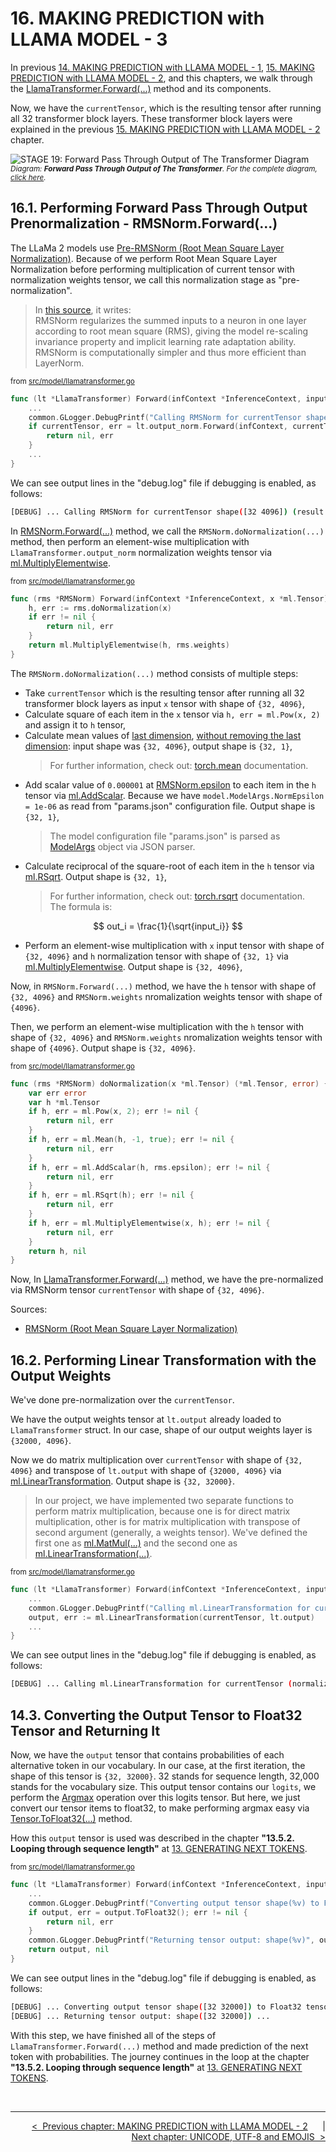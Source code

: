 # **16. MAKING PREDICTION with LLAMA MODEL - 3**

In previous [14. MAKING PREDICTION with LLAMA MODEL - 1](./14-MAKING-PREDICTION-WITH-LLAMA-MODEL-1.md), [15. MAKING PREDICTION with LLAMA MODEL - 2](./15-MAKING-PREDICTION-WITH-LLAMA-MODEL-2.md), and this chapters, we walk through the [LlamaTransformer.Forward(...)](../src/model/llamatransformer.go) method and its components.

Now, we have the ```currentTensor```, which is the resulting tensor after running all 32 transformer block layers. These transformer block layers were explained in the previous [15. MAKING PREDICTION with LLAMA MODEL - 2](./15-MAKING-PREDICTION-WITH-LLAMA-MODEL-2.md) chapter.

![STAGE 19: Forward Pass Through Output of The Transformer Diagram](./images/DIAG01-STAGE19-forward-pass-through-output.drawio.svg)
<sup>*Diagram: **Forward Pass Through Output of The Transformer**. For the complete diagram, [click here](./20-DIAGRAMS.md#complete-model-diagram).*</sup>

## **16.1. Performing Forward Pass Through Output Prenormalization - RMSNorm.Forward(...)**

The LLaMa 2 models use [Pre-RMSNorm (Root Mean Square Layer Normalization)](https://paperswithcode.com/method/rmsnorm). Because of we perform Root Mean Square Layer Normalization before performing multiplication of current tensor with normalization weights tensor, we call this normalization stage as "pre-normalization".

>In [this source](https://paperswithcode.com/method/rmsnorm), it writes:<br>
> RMSNorm regularizes the summed inputs to a neuron in one layer according to root mean square (RMS), giving the model re-scaling invariance property and implicit learning rate adaptation ability. RMSNorm is computationally simpler and thus more efficient than LayerNorm.

<sup>from [src/model/llamatransformer.go](../src/model/llamatransformer.go)</sup>

```go
func (lt *LlamaTransformer) Forward(infContext *InferenceContext, inputTokens *ml.Tensor, startPos int) (*ml.Tensor, error) {
    ...
    common.GLogger.DebugPrintf("Calling RMSNorm for currentTensor shape(%v) (result of all transformer blocks) and LlamaTransformer.output_norm weights shape(%v) -> tensor currentTensor", currentTensor.Size, lt.output_norm.weights.Size)
    if currentTensor, err = lt.output_norm.Forward(infContext, currentTensor); err != nil {
        return nil, err
    }
    ...
}
```

We can see output lines in the "debug.log" file if debugging is enabled, as follows:

```sh
[DEBUG] ... Calling RMSNorm for currentTensor shape([32 4096]) (result of all transformer blocks) and LlamaTransformer.output_norm weights shape([4096]) -> tensor currentTensor ...
```

In [RMSNorm.Forward(...)](../src/model/llamatransformer.go) method, we call the ```RMSNorm.doNormalization(...)``` method, then perform an element-wise multiplication with ```LlamaTransformer.output_norm``` normalization weights tensor via [ml.MultiplyElementwise](../src/ml/operations_impl.go).

<sup>from [src/model/llamatransformer.go](../src/model/llamatransformer.go)</sup>

```go
func (rms *RMSNorm) Forward(infContext *InferenceContext, x *ml.Tensor) (*ml.Tensor, error) {
    h, err := rms.doNormalization(x)
    if err != nil {
        return nil, err
    }
    return ml.MultiplyElementwise(h, rms.weights)
}
```

The ```RMSNorm.doNormalization(...)``` method consists of multiple steps:

* Take ```currentTensor``` which is the resulting tensor after running all 32 transformer block layers as input ```x``` tensor with shape of ```{32, 4096}```,
* Calculate square of each item in the ```x``` tensor via ```h, err = ml.Pow(x, 2)``` and assign it to ```h``` tensor,
* Calculate mean values of <u>last dimension</u>, <u>without removing the last dimension</u>: input shape was ```{32, 4096}```, output shape is ```{32, 1}```,
  >For further information, check out: [torch.mean](https://pytorch.org/docs/stable/generated/torch.mean.html) documentation.
* Add scalar value of ```0.000001``` at [RMSNorm.epsilon](../src/model/llamatransformer.go) to each item in the ```h``` tensor via [ml.AddScalar](../src/ml/operations_impl.go). Because we have ```model.ModelArgs.NormEpsilon = 1e-06``` as read from "params.json" configuration file. Output shape is ```{32, 1}```,
  >The model configuration file "params.json" is parsed as [ModelArgs](../src/model/modelargs.go) object via JSON parser.
* Calculate reciprocal of the square-root of each item in the ```h``` tensor via [ml.RSqrt](../src/ml/operations_impl.go). Output shape is ```{32, 1}```,
  >For further information, check out: [torch.rsqrt](https://pytorch.org/docs/stable/generated/torch.rsqrt.html) documentation.<br>
  > The formula is:<br>

$$
out_i = \frac{1}{\sqrt{input_i}}
$$

* Perform an element-wise multiplication with ```x``` input tensor with shape of ```{32, 4096}``` and ```h``` normalization tensor with shape of ```{32, 1}``` via [ml.MultiplyElementwise](../src/ml/operations_impl.go). Output shape is ```{32, 4096}```,

Now, in ```RMSNorm.Forward(...)``` method, we have the ```h``` tensor with shape of ```{32, 4096}``` and ```RMSNorm.weights``` nromalization weights tensor with shape of ```{4096}```.

Then, we perform an element-wise multiplication with the ```h``` tensor with shape of ```{32, 4096}``` and ```RMSNorm.weights``` nromalization weights tensor with shape of ```{4096}```. Output shape is ```{32, 4096}```.

<sup>from [src/model/llamatransformer.go](../src/model/llamatransformer.go)</sup>

```go
func (rms *RMSNorm) doNormalization(x *ml.Tensor) (*ml.Tensor, error) {
    var err error
    var h *ml.Tensor
    if h, err = ml.Pow(x, 2); err != nil {
        return nil, err
    }
    if h, err = ml.Mean(h, -1, true); err != nil {
        return nil, err
    }
    if h, err = ml.AddScalar(h, rms.epsilon); err != nil {
        return nil, err
    }
    if h, err = ml.RSqrt(h); err != nil {
        return nil, err
    }
    if h, err = ml.MultiplyElementwise(x, h); err != nil {
        return nil, err
    }
    return h, nil
}
```

Now, In [LlamaTransformer.Forward(...)](../src/model/llamatransformer.go) method, we have the pre-normalized via RMSNorm tensor ```currentTensor``` with shape of ```{32, 4096}```.

Sources:

* [RMSNorm (Root Mean Square Layer Normalization)](https://paperswithcode.com/method/rmsnorm)

## **16.2. Performing Linear Transformation with the Output Weights**

We've done pre-normalization over the ```currentTensor```.

We have the output weights tensor at ```lt.output``` already loaded to ```LlamaTransformer``` struct. In our case, shape of our output weights layer is ```{32000, 4096}```.

 Now we do matrix multiplication over ```currentTensor``` with shape of ```{32, 4096}``` and transpose of ```lt.output``` with shape of ```{32000, 4096}``` via [ml.LinearTransformation](../src/ml/operations_impl.go). Output shape is ```{32, 32000}```.

 >In our project, we have implemented two separate functions to perform matrix multiplication, because one is for direct matrix multiplication, other is for matrix multiplication with transpose of second argument (generally, a weights tensor). We've defined the first one as [ml.MatMul(...)](../src/ml/operations_impl.go) and the second one as [ml.LinearTransformation(...)](../src/ml/operations_impl.go).

<sup>from [src/model/llamatransformer.go](../src/model/llamatransformer.go)</sup>

```go
func (lt *LlamaTransformer) Forward(infContext *InferenceContext, inputTokens *ml.Tensor, startPos int) (*ml.Tensor, error) {
    ...
    common.GLogger.DebugPrintf("Calling ml.LinearTransformation for currentTensor (normalized result of all transformer blocks) shape(%v) and LlamaTransformer.output weights shape(%v) -> tensor output", currentTensor.Size, lt.output.Size)
    output, err := ml.LinearTransformation(currentTensor, lt.output)
    ...
}
```

We can see output lines in the "debug.log" file if debugging is enabled, as follows:

```sh
[DEBUG] ... Calling ml.LinearTransformation for currentTensor (normalized result of all transformer blocks) shape([32 4096]) and LlamaTransformer.output weights shape([32000 4096]) -> tensor output ...
```

## **14.3. Converting the Output Tensor to Float32 Tensor and Returning It**

Now, we have the ```output``` tensor that contains probabilities of each alternative token in our vocabulary. In our case, at the first iteration, the shape of this tensor is ```{32, 32000}```. 32 stands for sequence length, 32,000 stands for the vocabulary size. This output tensor contains our ```logits```,  we perform the [Argmax](https://en.wikipedia.org/wiki/Arg_max) operation over this logits tensor. But here, we just convert our tensor items to float32, to make performing argmax easy via [Tensor.ToFloat32(...)](../src/ml/tensor.go) method.

How this ```output``` tensor is used was described in the chapter **"13.5.2. Looping through sequence length"** at [13. GENERATING NEXT TOKENS](./13-GENERATING-NEXT-TOKENS.md).

<sup>from [src/model/llamatransformer.go](../src/model/llamatransformer.go)</sup>

```go
func (lt *LlamaTransformer) Forward(infContext *InferenceContext, inputTokens *ml.Tensor, startPos int) (*ml.Tensor, error) {
    ...
    common.GLogger.DebugPrintf("Converting output tensor shape(%v) to Float32 tensor -> tensor output", output.Size)
    if output, err = output.ToFloat32(); err != nil {
        return nil, err
    }
    common.GLogger.DebugPrintf("Returning tensor output: shape(%v)", output.Size)
    return output, nil
}
```

We can see output lines in the "debug.log" file if debugging is enabled, as follows:

```sh
[DEBUG] ... Converting output tensor shape([32 32000]) to Float32 tensor -> tensor output ...
[DEBUG] ... Returning tensor output: shape([32 32000]) ...
```

With this step, we have finished all of the steps of ```LlamaTransformer.Forward(...)``` method and made prediction of the next token with probabilities. The journey continues in the loop at the chapter **"13.5.2. Looping through sequence length"** at [13. GENERATING NEXT TOKENS](./13-GENERATING-NEXT-TOKENS.md).

<br>

---

<div align="right">

[&lt;&nbsp;&nbsp;Previous chapter: MAKING PREDICTION with LLAMA MODEL - 2](./15-MAKING-PREDICTION-WITH-LLAMA-MODEL-2.md)&nbsp;&nbsp;&nbsp;&nbsp;&nbsp;&nbsp;|&nbsp;&nbsp;&nbsp;&nbsp;&nbsp;&nbsp;[Next chapter: UNICODE, UTF-8 and EMOJIS&nbsp;&nbsp;&gt;](./17-UNICODE-UTF-8-EMOJIS.md)

</div>
